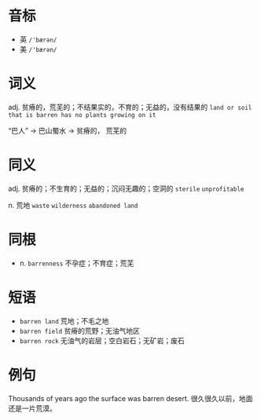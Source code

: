 # 音标

- 英 `/'bærən/`
- 美 `/'bærən/`

# 词义

adj. 贫瘠的，荒芜的；不结果实的，不育的；无益的，没有结果的
`land or soil that is barren has no plants growing on it`



“巴人” → 巴山蜀水 → 贫瘠的， 荒芜的

# 同义

adj. 贫瘠的；不生育的；无益的；沉闷无趣的；空洞的
`sterile` `unprofitable`

n. 荒地
`waste` `wilderness` `abandoned land`

# 同根

- n. `barrenness` 不孕症；不育症；荒芜

# 短语

- `barren land` 荒地；不毛之地
- `barren field` 贫瘠的荒野；无油气地区
- `barren rock` 无油气的岩层；空白岩石；无矿岩；废石

# 例句

Thousands of years ago the surface was barren desert.
很久很久以前，地面还是一片荒漠。


